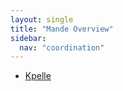 ```yaml
---
layout: single
title: "Mande Overview"
sidebar:
  nav: "coordination"
---
```


- [Kpelle](/coordination/cfiles/kpelle.pdf)